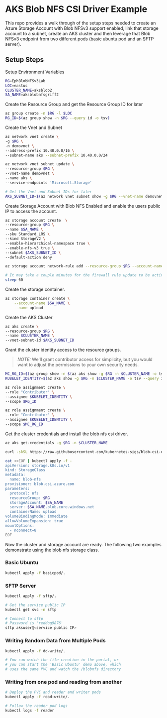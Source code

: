 # AKS Blob NFS CSI Driver Example

This repo provides a walk through of the setup steps needed to create an Azure Storage Account with Blob NFSv3 support enabled, link that storage account to a subnet, create an AKS cluster and then leverage that Blob NFSv3 endpoint from two different pods (basic ubuntu pod and an SFTP server).

## Setup Steps

Setup Environment Variables

```bash
RG=EphBlobNFSv3Lab
LOC=eastus
CLUSTER_NAME=aksblob2
SA_NAME=aksblobnfsgriff2
```

Create the Resource Group and get the Resource Group ID for later

```bash
az group create -n $RG -l $LOC
RG_ID=$(az group show -n $RG --query id -o tsv)
```

Create the Vnet and Subnet

```bash
az network vnet create \
-g $RG \
-n demovnet \
--address-prefix 10.40.0.0/16 \
--subnet-name aks --subnet-prefix 10.40.0.0/24

az network vnet subnet update \
--resource-group $RG \
--vnet-name demovnet \
--name aks \
--service-endpoints 'Microsoft.Storage'

# Get the Vnet and Subnet IDs for later
AKS_SUBNET_ID=$(az network vnet subnet show -g $RG --vnet-name demovnet -n aks -o tsv --query id)
```

Create Storage Account with Blob NFS Enabled and enable the users public IP to access the account.

```bash
az storage account create  \
--resource-group $RG \
--name $SA_NAME \
--sku Standard_LRS \
--kind StorageV2 \
--enable-hierarchical-namespace true \
--enable-nfs-v3 true \
--subnet $AKS_SUBNET_ID \
--default-action deny

az storage account network-rule add --resource-group $RG --account-name $SA_NAME --ip-address $(curl -4 icanhazip.com)

# It may take a couple minutes for the firewall rule update to be active
sleep 60
```

Create the storage container.

```bash
az storage container create \
    --account-name $SA_NAME \
    --name upload 
```

Create the AKS Cluster

```bash
az aks create \
--resource-group $RG \
--name $CLUSTER_NAME \
--vnet-subnet-id $AKS_SUBNET_ID
```

Grant the cluster identity access to the resource groups.

>*NOTE:* We'll grant contributor access for simplicity, but you would want to adjust the permissions to your own security needs.

```bash
MC_RG_ID=$(az group show -n $(az aks show -g $RG -n $CLUSTER_NAME -o tsv --query nodeResourceGroup) -o tsv --query id)
KUBELET_IDENTITY=$(az aks show -g $RG -n $CLUSTER_NAME -o tsv --query identityProfile.kubeletidentity.objectId)

az role assignment create \
--role "Contributor" \
--assignee $KUBELET_IDENTITY \
--scope $RG_ID

az role assignment create \
--role "Contributor" \
--assignee $KUBELET_IDENTITY \
--scope $MC_RG_ID
```

Get the cluster credentials and install the blob nfs csi driver.

```bash
az aks get-credentials -g $RG -n $CLUSTER_NAME

curl -skSL https://raw.githubusercontent.com/kubernetes-sigs/blob-csi-driver/master/deploy/install-driver.sh | bash -s master blobfuse-proxy --

cat <<EOF | kubectl apply -f -
apiVersion: storage.k8s.io/v1
kind: StorageClass
metadata:
  name: blob-nfs
provisioner: blob.csi.azure.com
parameters:
  protocol: nfs
  resourceGroup: $RG
  storageAccount: $SA_NAME
  server: $SA_NAME.blob.core.windows.net
  containerName: upload
volumeBindingMode: Immediate
allowVolumeExpansion: true
mountOptions:
  - nconnect=8
EOF
```

Now the cluster and storage account are ready. The following two examples demonstrate using the blob nfs storage class.

### Basic Ubuntu

```bash
kubectl apply -f basicpod/.
```

### SFTP Server
```bash
kubectl apply -f sftp/.  

# Get the service public IP
kubectl get svc -n sftp

# Connect to sftp
# Password is 'reddog9876'
sftp aksuser@<service public IP>
```

### Writing Random Data from Multiple Pods
```bash
kubectl apply -f dd-write/.

# You can watch the file creation in the portal, or 
# you can start the 'Basic Ubuntu' demo above, which
# uses the same PVC and watch the /blobnfs directory
```

### Writing from one pod and reading from another
```bash
# Deploy the PVC and reader and writer pods
kubectl apply -f read-write/.

# Follow the reader pod logs
kubectl logs -f reader
```

